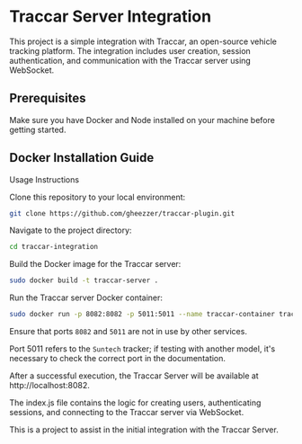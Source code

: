 # Traccar Server Integration

This project is a simple integration with Traccar, an open-source vehicle tracking platform. The integration includes user creation, session authentication, and communication with the Traccar server using WebSocket.

## Prerequisites
Make sure you have Docker and Node installed on your machine before getting started.

## Docker Installation Guide

Usage Instructions

Clone this repository to your local environment:

```bash
git clone https://github.com/gheezzer/traccar-plugin.git
```

Navigate to the project directory:

```bash
cd traccar-integration
```

Build the Docker image for the Traccar server:

```bash
sudo docker build -t traccar-server .
```

Run the Traccar server Docker container:

```bash
sudo docker run -p 8082:8082 -p 5011:5011 --name traccar-container traccar-server
```

Ensure that ports `8082` and `5011` are not in use by other services.

Port 5011 refers to the `Suntech` tracker; if testing with another model, it's necessary to check the correct port in the documentation.

After a successful execution, the Traccar Server will be available at http://localhost:8082.

The index.js file contains the logic for creating users, authenticating sessions, and connecting to the Traccar server via WebSocket.

This is a project to assist in the initial integration with the Traccar Server.